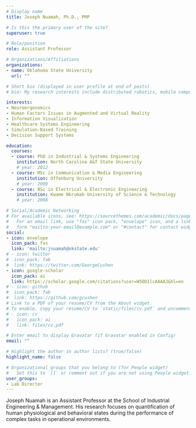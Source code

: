 ```yaml
---
# Display name
title: Joseph Nuamah, Ph.D., PMP

# Is this the primary user of the site?
superuser: true

# Role/position
role: Assistant Professor

# Organizations/Affiliations
organizations:
- name: Oklahoma State University
  url: ""

# Short bio (displayed in user profile at end of posts)
# bio: My research interests include distributed robotics, mobile computing and programmable matter.

interests:
- Neuroergonomics
- Human Factors Issues in Augmented and Virtual Reality
- Information Visualization
- Healthcare Systems Engineering
- Simulation-Based Training
- Decision Support Systems

education:
  courses:
  - course: PhD in Industrial & Systems Engineering
    institution: North Carolina A&T State University
    # year: 2012
  - course: MSc in Communication & Media Engineering
    institution: Offenburg University
    # year: 2009
  - course: BSc in Electrical & Electronic Engineering
    institution: Kwame Nkrumah University of Science & Technology
    # year: 2008

# Social/Academic Networking
# For available icons, see: https://sourcethemes.com/academic/docs/page-builder/#icons
#   For an email link, use "fas" icon pack, "envelope" icon, and a link in the
#   form "mailto:your-email@example.com" or "#contact" for contact widget.
social:
- icon: envelope
  icon_pack: fas
  link: 'mailto:jnuamah@okstate.edu'
# - icon: twitter
#  icon_pack: fab
#  link: https://twitter.com/GeorgeCushen
- icon: google-scholar
  icon_pack: ai
  link: https://scholar.google.com/citations?user=W5OD1lcAAAAJ&hl=en
# - icon: github
#  icon_pack: fab
#  link: https://github.com/gcushen
# Link to a PDF of your resume/CV from the About widget.
# To enable, copy your resume/CV to `static/files/cv.pdf` and uncomment the lines below.
# - icon: cv
#   icon_pack: ai
#   link: files/cv.pdf

# Enter email to display Gravatar (if Gravatar enabled in Config)
email: ""

# Highlight the author in author lists? (true/false)
highlight_name: false

# Organizational groups that you belong to (for People widget)
#   Set this to `[]` or comment out if you are not using People widget.
user_groups:
- Lab Director
---
```


Joseph Nuamah is an Assistant Professor at the School of Industrial Engineering & Management. His research focuses on quantification of human physiological and behavioral states during the performance of complex tasks in operational environments.

